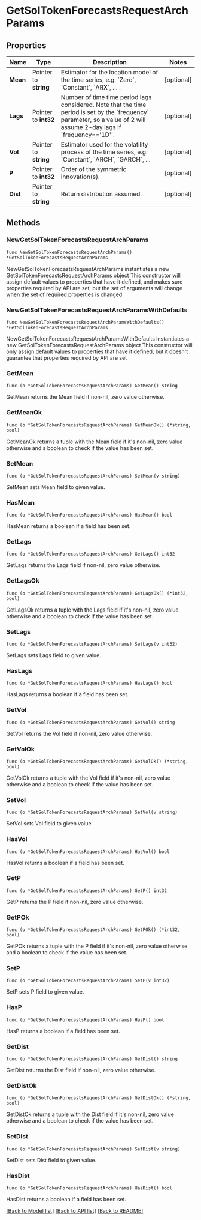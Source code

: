 # GetSolTokenForecastsRequestArchParams

## Properties

Name | Type | Description | Notes
------------ | ------------- | ------------- | -------------
**Mean** | Pointer to **string** | Estimator for the location model of the time series, e.g: &#x60;Zero&#x60;, &#x60;Constant&#x60;, &#x60;ARX&#x60;, ... .  | [optional] 
**Lags** | Pointer to **int32** | Number of time time period lags considered. Note that the time period is set by the &#x60;frequency&#x60; parameter, so a value of 2 will assume 2-day lags if &#x60;frequency&#x3D;&#x3D;&#39;1D&#39;&#x60;. | [optional] 
**Vol** | Pointer to **string** | Estimator used for the volatility process of the time series, e.g: &#x60;Constant&#x60;, &#x60;ARCH&#x60;, &#x60;GARCH&#x60;, ...  | [optional] 
**P** | Pointer to **int32** | Order of the symmetric innovation(s). | [optional] 
**Dist** | Pointer to **string** | Return distribution assumed. | [optional] 

## Methods

### NewGetSolTokenForecastsRequestArchParams

`func NewGetSolTokenForecastsRequestArchParams() *GetSolTokenForecastsRequestArchParams`

NewGetSolTokenForecastsRequestArchParams instantiates a new GetSolTokenForecastsRequestArchParams object
This constructor will assign default values to properties that have it defined,
and makes sure properties required by API are set, but the set of arguments
will change when the set of required properties is changed

### NewGetSolTokenForecastsRequestArchParamsWithDefaults

`func NewGetSolTokenForecastsRequestArchParamsWithDefaults() *GetSolTokenForecastsRequestArchParams`

NewGetSolTokenForecastsRequestArchParamsWithDefaults instantiates a new GetSolTokenForecastsRequestArchParams object
This constructor will only assign default values to properties that have it defined,
but it doesn't guarantee that properties required by API are set

### GetMean

`func (o *GetSolTokenForecastsRequestArchParams) GetMean() string`

GetMean returns the Mean field if non-nil, zero value otherwise.

### GetMeanOk

`func (o *GetSolTokenForecastsRequestArchParams) GetMeanOk() (*string, bool)`

GetMeanOk returns a tuple with the Mean field if it's non-nil, zero value otherwise
and a boolean to check if the value has been set.

### SetMean

`func (o *GetSolTokenForecastsRequestArchParams) SetMean(v string)`

SetMean sets Mean field to given value.

### HasMean

`func (o *GetSolTokenForecastsRequestArchParams) HasMean() bool`

HasMean returns a boolean if a field has been set.

### GetLags

`func (o *GetSolTokenForecastsRequestArchParams) GetLags() int32`

GetLags returns the Lags field if non-nil, zero value otherwise.

### GetLagsOk

`func (o *GetSolTokenForecastsRequestArchParams) GetLagsOk() (*int32, bool)`

GetLagsOk returns a tuple with the Lags field if it's non-nil, zero value otherwise
and a boolean to check if the value has been set.

### SetLags

`func (o *GetSolTokenForecastsRequestArchParams) SetLags(v int32)`

SetLags sets Lags field to given value.

### HasLags

`func (o *GetSolTokenForecastsRequestArchParams) HasLags() bool`

HasLags returns a boolean if a field has been set.

### GetVol

`func (o *GetSolTokenForecastsRequestArchParams) GetVol() string`

GetVol returns the Vol field if non-nil, zero value otherwise.

### GetVolOk

`func (o *GetSolTokenForecastsRequestArchParams) GetVolOk() (*string, bool)`

GetVolOk returns a tuple with the Vol field if it's non-nil, zero value otherwise
and a boolean to check if the value has been set.

### SetVol

`func (o *GetSolTokenForecastsRequestArchParams) SetVol(v string)`

SetVol sets Vol field to given value.

### HasVol

`func (o *GetSolTokenForecastsRequestArchParams) HasVol() bool`

HasVol returns a boolean if a field has been set.

### GetP

`func (o *GetSolTokenForecastsRequestArchParams) GetP() int32`

GetP returns the P field if non-nil, zero value otherwise.

### GetPOk

`func (o *GetSolTokenForecastsRequestArchParams) GetPOk() (*int32, bool)`

GetPOk returns a tuple with the P field if it's non-nil, zero value otherwise
and a boolean to check if the value has been set.

### SetP

`func (o *GetSolTokenForecastsRequestArchParams) SetP(v int32)`

SetP sets P field to given value.

### HasP

`func (o *GetSolTokenForecastsRequestArchParams) HasP() bool`

HasP returns a boolean if a field has been set.

### GetDist

`func (o *GetSolTokenForecastsRequestArchParams) GetDist() string`

GetDist returns the Dist field if non-nil, zero value otherwise.

### GetDistOk

`func (o *GetSolTokenForecastsRequestArchParams) GetDistOk() (*string, bool)`

GetDistOk returns a tuple with the Dist field if it's non-nil, zero value otherwise
and a boolean to check if the value has been set.

### SetDist

`func (o *GetSolTokenForecastsRequestArchParams) SetDist(v string)`

SetDist sets Dist field to given value.

### HasDist

`func (o *GetSolTokenForecastsRequestArchParams) HasDist() bool`

HasDist returns a boolean if a field has been set.


[[Back to Model list]](../README.md#documentation-for-models) [[Back to API list]](../README.md#documentation-for-api-endpoints) [[Back to README]](../README.md)



